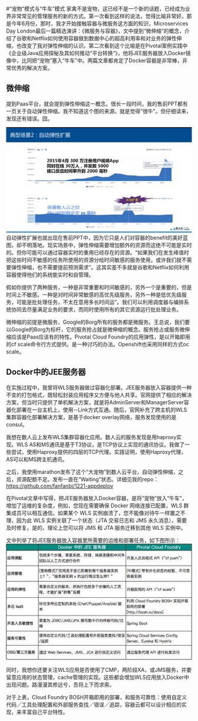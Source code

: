 #“宠物”模式与“牛车”模式
家禽不是宠物，这已经不是一个新的话题，已经成为业界非常常见的管理服务的新的方式。第一次看到这样的说法，觉得比喻非常好。那是今年6月份，那时，我才开始接触容器与微服务这方面的知识，Microservices Day London最后一篇精选演讲：《微服务与容器》，文中提到“微伸缩”的概念，介绍了谷歌和Netflix如何使用容器做到数据中心的超高利用率和对业务的弹性伸缩，也改变了我对弹性伸缩的认识。第二次看到这个比喻是在Pivotal案例实践中《企业级Java应用探秘及其如何推动“平台转换”》，他将JEE服务器放入Docker镜像中，比同把“宠物”塞入“牛车”中。两篇文章都肯定了Docker容器是非常棒，非常优秀的解决方案。

## 微伸缩
提到Paas平台，就会提到弹性伸缩这一概念。很长一段时间，我的售前PPT都有一页关于自动弹性伸缩。我不知道这个图的来源。就是觉得"很牛"。但仔细读来，发现还有错误。囧。

![image](https://github.com/fanfanbj/share/blob/master/4/scale.png)
自动弹性扩展也就出现在售前PPT中，因为它只是人们对容器的benefit的美好蓝图，却不明落地。现实场景中，弹性伸缩需要增加额外的资源而这绝不可能是实时的。但你可能可以通过容器实时的重用已经存在的资源。“如果我们在发生峰值时把这些时间不敏感的任务所使用的资源分给时间敏感的服务使用，或许我们就不需要弹性伸缩，也不需要提前预测需求”。这其实差不多就是谷歌和Netflix如何利用容器使得他们的系统能实时和自管理。

假如你提供了两种服务，一种是非常重要和时间敏感的，另外一个是重要的，但是时间上不敏感。一种是对时间非常敏感的高优先级服务，另外一种是低优先级服务，可能是批处理任务，不太在意用多长时间运”。我们可以利用调度器与编排系统协同去尽量满足业务的要求，而同时使用所有的其它资源运行批处理业务。

微伸缩的前提是微服务，Google的Borg所有的服务都是微服务。王总说，我们要以Google的Borg为标杆，它的服务抢占就是微伸缩的概念。服务抢占或服务微伸缩应该是Paas应该有的特性。Pivotal Cloud Foundry的应用弹性，是以开箱即用的cf scale命令行方式提供。是一种讨巧的办法。Openshift也采用同样的方式oc scale。

## Docker中的JEE服务器
在实施过程中，我曾将WLS服务器做过容器化部署。JEE服务器放入容器提供一种不变的打包格式，既轻松封装应用程序又方便与他人共享。官网提供了相应的解决方案，但当时只提供了单机解决方案，就是将AdminServer和ManagerServer容器化部署在一台主机上，使用--Link方式互通。随后，官网补充了跨主机的WLS集群容器化部署解决方案，是基于docker overlay网络，服务发现使用的是consul。

我想在数人云上发布WLS集群容器化应用。数人云的服务发现是用haproxy实现。WLS AS和MS通讯是基于T3协议，是TCP协议上实现的通讯协议。我做了一些尝试，使用Haproxy提供的四层的TCP代理。实践证明，使用Haproxy代理，AS可以和MS跨主机通讯。

之后，我使用marathon发布了这个“大宠物”到数人云平台，自动弹性伸缩，之后，资源配额不足。发布一直在“Waiting”状态。详细见我的repo：https://github.com/fanfanbj/1221-appdeploy

在Pivotal文章中写得，把JEE服务器放入Docker容器，是将“宠物”放入“牛车”，增加了运维的复杂度，例如，您现在需要确保 Docker 网络连接已配置，WLS 群集成员可以相互通信。如果某个 WLS 实例崩溃了，您不能像对待牛一样置之不理，因为此 WLS 实例关联了一个状态（JTA 交易日志和 JMS 永久消息），需要及时修复。是的，理论上您可以将 JMS 和 JTA 服务迁移到其他 WLS 实例中。

文中列举了将JEE服务器放入容器里所需要的运维和部署任务，如下图所示：
![image](https://github.com/fanfanbj/share/blob/master/4/jeeindocker.jpg)

同时，我想你还要关注WLS应用是否使用了CMP，两阶段XA，或JMS服务，并要留意应用的状态管理，cache管理的实现。这些都会增加WLS应用放入Docker中出现问题。路漫漫其修远兮，吾将上下而求索。

对于上表，Cloud Foundry BOSH开箱即用的部署，和服务可靠性：使用自定义代码／工具处理配置和外部服务查找／错误／追踪，容器云都可以设计相应的实现，来丰富自己平台特性。


